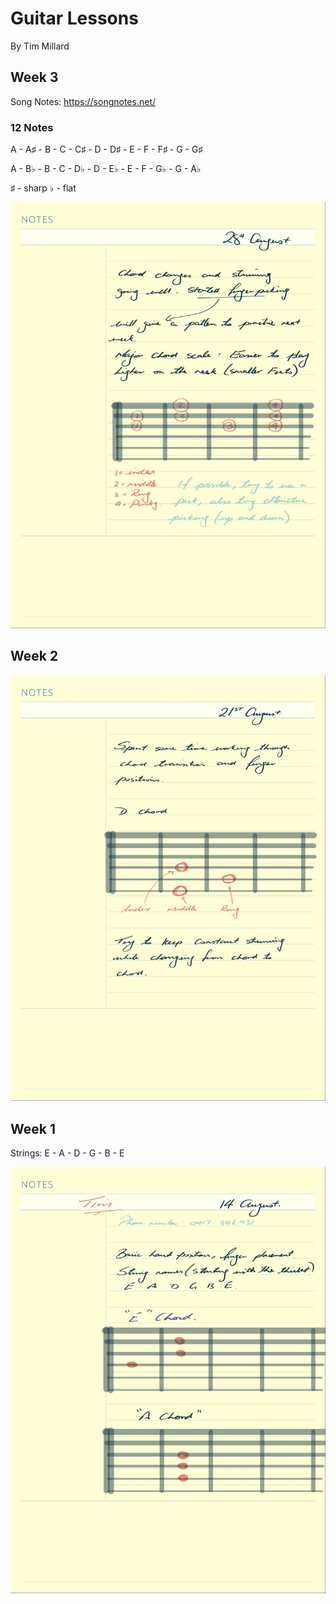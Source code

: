 # Guitar Lessons

By Tim Millard

## Week 3

Song Notes: https://songnotes.net/

### 12 Notes

A - A♯ - B - C - C♯ - D - D♯ - E - F - F♯ - G - G♯ 

A - B♭ - B - C - D♭ - D - E♭ - E - F - G♭ - G - A♭ 

♯ - sharp
♭ - flat

![week3](week3.jpeg)

## Week 2

![week2](week2.jpeg)

## Week 1

Strings: E - A - D - G - B - E

![week1](week1.jpeg)